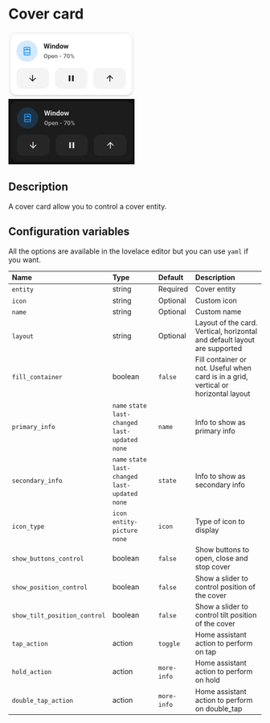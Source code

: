 # Cover card

![Cover light](../images/cover-light.png)
![Cover dark](../images/cover-dark.png)

## Description

A cover card allow you to control a cover entity.

## Configuration variables

All the options are available in the lovelace editor but you can use `yaml` if you want.

| Name                         | Type                                                | Default     | Description                                                                         |
|:-----------------------------| :-------------------------------------------------- | :---------- | :---------------------------------------------------------------------------------- |
| `entity`                     | string                                              | Required    | Cover entity                                                                        |
| `icon`                       | string                                              | Optional    | Custom icon                                                                         |
| `name`                       | string                                              | Optional    | Custom name                                                                         |
| `layout`                     | string                                              | Optional    | Layout of the card. Vertical, horizontal and default layout are supported           |
| `fill_container`             | boolean                                             | `false`     | Fill container or not. Useful when card is in a grid, vertical or horizontal layout |
| `primary_info`               | `name` `state` `last-changed` `last-updated` `none` | `name`      | Info to show as primary info                                                        |
| `secondary_info`             | `name` `state` `last-changed` `last-updated` `none` | `state`     | Info to show as secondary info                                                      |
| `icon_type`                  | `icon` `entity-picture` `none`                      | `icon`      | Type of icon to display                                                             |
| `show_buttons_control`       | boolean                                             | `false`     | Show buttons to open, close and stop cover                                          |
| `show_position_control`      | boolean                                             | `false`     | Show a slider to control position of the cover                                      |
| `show_tilt_position_control` | boolean                                             | `false`     | Show a slider to control tilt position of the cover                                 |
| `tap_action`                 | action                                              | `toggle`    | Home assistant action to perform on tap                                             |
| `hold_action`                | action                                              | `more-info` | Home assistant action to perform on hold                                            |
| `double_tap_action`          | action                                              | `more-info` | Home assistant action to perform on double_tap                                      |

